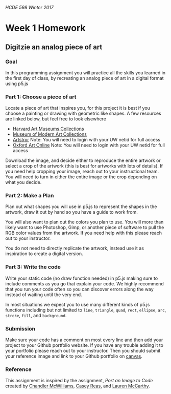 _HCDE 598 Winter 2017_
# Week 1 Homework

## Digitzie an analog piece of art
### Goal 
In this programming assignment you will practice all the skills you learned in the first day of class, by recreating an analog piece of art in a digital format using p5.js

### Part 1: Choose a piece of art
Locate a piece of art that inspires you, for this project it is best if you choose a painting or drawing with geometric like shapes. A few resources are linked below, but feel free to look elsewhere

* [Harvard Art Museums Collections](http://www.harvardartmuseums.org/collections?)
* [Museum of Modern Art Collections](http://www.moma.org/collection/)
* [Artstror](http://offcampus.lib.washington.edu/login?url=http://www.artstor.org/index.shtml) Note: You will need to login with your UW netid for full access
* [Oxford Art Online](http://offcampus.lib.washington.edu/login?url=http://www.oxfordartonline.com/) Note: You will need to login with your UW netid for full access

Download the image, and decide either to reproduce the entire artwork or select a crop of the artwork (this is best for artworks with lots of details). If you need help cropping your image, reach out to your instructional team. You will need to turn in either the entire image or the crop depending on what you decide.

### Part 2: Make a Plan
Plan out what shapes you will use in p5.js to represent the shapes in the artwork, draw it out by hand so you have a guide to work from. 

You will also want to plan out the colors you plan to use. You will more than likely want to use Photoshop, Gimp, or another piece of software to pull the RGB color values from the artwork. If you need help with this please reach out to your instructor.

You do not need to directly replicate the artwork, instead use it as inspiration to create a digital version.

### Part 3: Write the code
Write your static code (no draw function needed) in p5.js making sure to include comments as you go that explain your code. We highly recommend that you run your code often so you can discover errors along the way instead of waiting until the very end.

In most situations we expect you to use many different kinds of p5.js functions including but not limited to `line`, `triangle`, `quad`, `rect`, `ellipse`, `arc`, `stroke`, `fill`, and `background`. 

### Submission
Make sure your code has a comment on most every line and then add your project to your Github portfolio website. If you have any trouble adding it to your portfolio please reach out to your instructor. Then you should submit your reference image and link to your Github portfolio on [canvas](https://canvas.uw.edu/courses/1099807/assignments/3544132).

### Reference
This assignment is inspired by the assignment, _Port an Image to Code_ created by [Chandler McWilliams](http://chandlermcwilliams.com/), [Casey Reas](http://reas.com/), and [Lauren McCarthy](http://lauren-mccarthy.com/).
